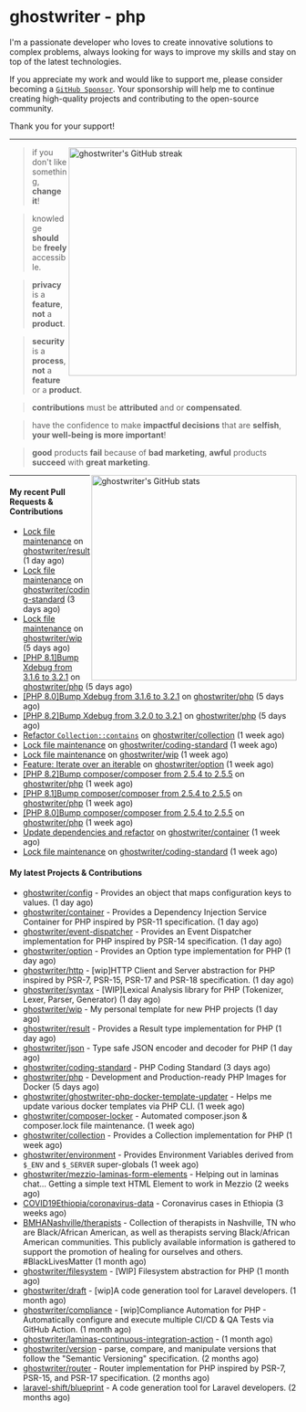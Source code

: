 # ghostwriter - php

I'm a passionate developer who loves to create innovative solutions to complex problems, always looking for ways to improve my skills and stay on top of the latest technologies.

If you appreciate my work and would like to support me, please consider becoming a [`GitHub Sponsor`](https://github.com/sponsors/ghostwriter). Your sponsorship will help me to continue creating high-quality projects and contributing to the open-source community.

Thank you for your support!

---

<img alt="ghostwriter's GitHub streak" width="400px" align="right" src="https://github-readme-streak-stats.herokuapp.com/?cache_seconds=1800&user=ghostwriter">

> if you don't like something, **change it**!

> knowledge **should** be **freely** accessible.

> **privacy** is a **feature**, **not** a **product**.

> **security** is a **process**, **not** a **feature** or a **product**.

> **contributions** must be **attributed** and or **compensated**.

> have the confidence to make **impactful decisions** that are **selfish**, **your well-being is more important**!

> **good** products **fail** because of **bad marketing**, **awful** products **succeed** with **great marketing**.

<img alt="ghostwriter's GitHub stats" width="360px" align="right" src="https://github-readme-stats.vercel.app/api?cache_seconds=1800&username=ghostwriter&show_icons=true&count_private=true&hide_title=true&hide_rank=true&icon_color=333">

---

#### My recent Pull Requests & Contributions

- [Lock file maintenance](https://github.com/ghostwriter/result/pull/15) on [ghostwriter/result](https://github.com/ghostwriter/result) (1 day ago)
- [Lock file maintenance](https://github.com/ghostwriter/coding-standard/pull/19) on [ghostwriter/coding-standard](https://github.com/ghostwriter/coding-standard) (3 days ago)
- [Lock file maintenance](https://github.com/ghostwriter/wip/pull/34) on [ghostwriter/wip](https://github.com/ghostwriter/wip) (5 days ago)
- [[PHP 8.1]Bump Xdebug from 3.1.6 to 3.2.1](https://github.com/ghostwriter/php/pull/313) on [ghostwriter/php](https://github.com/ghostwriter/php) (5 days ago)
- [[PHP 8.0]Bump Xdebug from 3.1.6 to 3.2.1](https://github.com/ghostwriter/php/pull/312) on [ghostwriter/php](https://github.com/ghostwriter/php) (5 days ago)
- [[PHP 8.2]Bump Xdebug from 3.2.0 to 3.2.1](https://github.com/ghostwriter/php/pull/311) on [ghostwriter/php](https://github.com/ghostwriter/php) (5 days ago)
- [Refactor `Collection::contains`](https://github.com/ghostwriter/collection/pull/13) on [ghostwriter/collection](https://github.com/ghostwriter/collection) (1 week ago)
- [Lock file maintenance](https://github.com/ghostwriter/coding-standard/pull/18) on [ghostwriter/coding-standard](https://github.com/ghostwriter/coding-standard) (1 week ago)
- [Lock file maintenance](https://github.com/ghostwriter/wip/pull/33) on [ghostwriter/wip](https://github.com/ghostwriter/wip) (1 week ago)
- [Feature: Iterate over an iterable](https://github.com/ghostwriter/option/pull/31) on [ghostwriter/option](https://github.com/ghostwriter/option) (1 week ago)
- [[PHP 8.2]Bump composer/composer from 2.5.4 to 2.5.5](https://github.com/ghostwriter/php/pull/310) on [ghostwriter/php](https://github.com/ghostwriter/php) (1 week ago)
- [[PHP 8.1]Bump composer/composer from 2.5.4 to 2.5.5](https://github.com/ghostwriter/php/pull/309) on [ghostwriter/php](https://github.com/ghostwriter/php) (1 week ago)
- [[PHP 8.0]Bump composer/composer from 2.5.4 to 2.5.5](https://github.com/ghostwriter/php/pull/308) on [ghostwriter/php](https://github.com/ghostwriter/php) (1 week ago)
- [Update dependencies and refactor](https://github.com/ghostwriter/container/pull/18) on [ghostwriter/container](https://github.com/ghostwriter/container) (1 week ago)
- [Lock file maintenance](https://github.com/ghostwriter/coding-standard/pull/17) on [ghostwriter/coding-standard](https://github.com/ghostwriter/coding-standard) (1 week ago)

#### My latest Projects & Contributions

- [ghostwriter/config](https://github.com/ghostwriter/config) - Provides an object that maps configuration keys to values. (1 day ago)
- [ghostwriter/container](https://github.com/ghostwriter/container) - Provides a Dependency Injection Service Container for PHP inspired by PSR-11 specification. (1 day ago)
- [ghostwriter/event-dispatcher](https://github.com/ghostwriter/event-dispatcher) - Provides an Event Dispatcher implementation for PHP inspired by PSR-14 specification. (1 day ago)
- [ghostwriter/option](https://github.com/ghostwriter/option) - Provides an Option type implementation for PHP (1 day ago)
- [ghostwriter/http](https://github.com/ghostwriter/http) - [wip]HTTP Client and Server abstraction for PHP inspired by PSR-7, PSR-15, PSR-17 and PSR-18 specification. (1 day ago)
- [ghostwriter/syntax](https://github.com/ghostwriter/syntax) - [WIP]Lexical Analysis library for PHP (Tokenizer, Lexer, Parser, Generator) (1 day ago)
- [ghostwriter/wip](https://github.com/ghostwriter/wip) - My personal template for new PHP projects (1 day ago)
- [ghostwriter/result](https://github.com/ghostwriter/result) - Provides a Result type implementation for PHP (1 day ago)
- [ghostwriter/json](https://github.com/ghostwriter/json) - Type safe JSON encoder and decoder for PHP (1 day ago)
- [ghostwriter/coding-standard](https://github.com/ghostwriter/coding-standard) - PHP Coding Standard (3 days ago)
- [ghostwriter/php](https://github.com/ghostwriter/php) - Development and Production-ready PHP Images for Docker (5 days ago)
- [ghostwriter/ghostwriter-php-docker-template-updater](https://github.com/ghostwriter/ghostwriter-php-docker-template-updater) - Helps me update various docker templates via PHP CLI. (1 week ago)
- [ghostwriter/composer-locker](https://github.com/ghostwriter/composer-locker) - Automated composer.json &amp; composer.lock file maintenance. (1 week ago)
- [ghostwriter/collection](https://github.com/ghostwriter/collection) - Provides a Collection implementation for PHP (1 week ago)
- [ghostwriter/environment](https://github.com/ghostwriter/environment) - Provides Environment Variables derived from `$_ENV` and `$_SERVER` super-globals (1 week ago)
- [ghostwriter/mezzio-laminas-form-elements](https://github.com/ghostwriter/mezzio-laminas-form-elements) - Helping out in laminas chat... Getting a simple text HTML Element to work in Mezzio (2 weeks ago)
- [COVID19Ethiopia/coronavirus-data](https://github.com/COVID19Ethiopia/coronavirus-data) - Coronavirus cases in Ethiopia (3 weeks ago)
- [BMHANashville/therapists](https://github.com/BMHANashville/therapists) - Collection of therapists in Nashville, TN who are Black/African American, as well as therapists serving Black/African American communities. This publicly available information is gathered to support the promotion of healing for ourselves and others. #BlackLivesMatter (1 month ago)
- [ghostwriter/filesystem](https://github.com/ghostwriter/filesystem) - [WIP] Filesystem abstraction for PHP (1 month ago)
- [ghostwriter/draft](https://github.com/ghostwriter/draft) - [wip]A code generation tool for Laravel developers. (1 month ago)
- [ghostwriter/compliance](https://github.com/ghostwriter/compliance) - [wip]Compliance Automation for PHP - Automatically configure and execute multiple CI/CD &amp; QA Tests via GitHub Action. (1 month ago)
- [ghostwriter/laminas-continuous-integration-action](https://github.com/ghostwriter/laminas-continuous-integration-action) -  (1 month ago)
- [ghostwriter/version](https://github.com/ghostwriter/version) - parse, compare, and manipulate versions that follow the &#34;Semantic Versioning&#34; specification. (2 months ago)
- [ghostwriter/router](https://github.com/ghostwriter/router) - Router implementation for PHP inspired by PSR-7, PSR-15, and PSR-17 specification. (2 months ago)
- [laravel-shift/blueprint](https://github.com/laravel-shift/blueprint) - A code generation tool for Laravel developers. (2 months ago)
